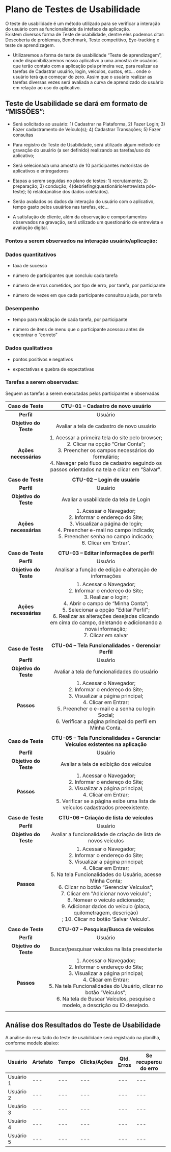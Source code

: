 # Plano de Testes de Usabilidade




O teste de usabilidade é um método utilizado para se verificar  a interação  do usuário com as funcionalidade da inteface da aplicação.  
Existem diversos forma de Teste de usabilidade, dentre eles podemos citar: Descoberta de problemas, Benchmark, Teste competitivo,  Eye-tracking e teste de aprendizagem.

 
- Utilizaremos a forma de teste de usabilidade “Teste de aprendizagem”, onde disponibilizaremos nosso aplicativo a uma amostra de usuários que terão contato com a aplicação pela primeira vez, para realizar as tarefas de Cadastrar usuário, login, veículos, custos, etc... onde o usuário terá que começar do zero.
Assim que o usuário realizar as tarefas diversas vezes será avaliada a curva de aprendizado do usuário em relação ao uso do aplicativo.

##  Teste de Usabilidade se dará em formato de “MISSÕES”:

-  Será solicitado ao usuário:   1) Cadastrar na Plataforma,  2) Fazer Login;  3) Fazer cadastramento de Veículo(s);  4) Cadastrar Transações;   5) Fazer consultas

-  Para registro do Teste de Usabilidade, será utilizado algum método de gravação do usuário (a ser definido)  realizando as tarefas/uso do aplicativo;

- Será selecionada uma amostra de 10 participantes motoristas de aplicativos e entregadores
  
- Etapas a serem seguidas no plano de testes: 1) recrutamento;  2) preparação; 3) condução; 4)debriefing(questionário/entrevista pós-teste); 5) relato(análise dos dados coletados).

 - Serão avaliados os dados da interação do usuário com o aplicativo, tempo gasto pelos usuários nas tarefas, etc...

- A satisfação do cliente, além da observação e comportamentos observados na gravação, será utilizado um questionário de entrevista e avaliação digital.


### Pontos a serem observados na interação usuário/aplicação:

 ### Dados quantitativos

- taxa de sucesso

- número de participantes que concluiu cada tarefa

- número de erros cometidos, por tipo de erro, por tarefa, por participante

- número de vezes em que cada participante consultou ajuda, por tarefa

### Desempenho

- tempo para realização de cada tarefa, por participante

- número de itens de menu que o participante acessou antes de encontrar o “correto”

### Dados qualitativos

- pontos positivos e negativos

- expectativas e quebra de expectativas

### Tarefas a serem observadas:

Seguem as tarefas a serem executadas pelos participantes e observadas


| **Caso de Teste** 	| **CTU-01 – Cadastro de novo usuário** 	|
|:---:	|:---:	|
| **Perfil** 	| Usuário |
| **Objetivo do Teste** 	| Avaliar a tela de cadastro de novo usuário 	|
| **Ações necessárias** 	| 1. Acessar a primeira tela do site pelo browser;<br>2. Clicar na opção “Criar Conta”;<br>3. Preencher os campos necessários do formulário;<br>4. Navegar pelo fluxo de cadastro seguindo os passos orientados na tela e clicar em “Salvar". 	|
|  	|  	|
| **Caso de Teste** 	| **CTU-02 – Login de usuário** 	|
| **Perfil** 	| Usuário |
| **Objetivo do Teste** 	| Avaliar a usabilidade da tela de Login 	|
| **Ações necessárias** 	| 1. Acessar o Navegador;<br>2. Informar o endereço do Site;<br>3. Visualizar a página de login;<br>4. Preencher e-mail no campo indicado;<br>5. Preencher senha no campo indicado;<br>6. Clicar em ‘Entrar’. 	|
|  	|  	|
| **Caso de Teste** 	| **CTU-03 – Editar informações de perfil** 	|
| **Perfil** 	| Usuário 	|
| **Objetivo do Teste** 	| Analisar a função de edição e alteração de informações 	|
| **Ações necessárias** 	| 1. Acessar o Navegador;<br>2. Informar o endereço do Site;<br>3. Realizar o login;<br>4. Abrir o campo de “Minha Conta”;<br>5. Selecionar a opção "Editar Perfil";<br>6. Realizar as alterações desejadas clicando em cima do campo, deletando e adicionando a nova informação;<br>7. Clicar em salvar 	|
|  	|  	|
| **Caso de Teste** 	| **CTU-04 – Tela Funcionalidades - Gerenciar Perfil**|
| **Perfil** 	| Usuário 	|
| **Objetivo do Teste** 	| Avaliar a tela de funcionalidades do usuário 	|
| **Passos** 	| 1. Acessar o Navegador;<br>2. Informar o endereço do Site;<br>3. Visualizar a página principal;<br>4. Clicar em Entrar;<br>5. Preencher o e-mail e a senha ou login Social;<br>6. Verificar a página principal do perfil em Minha Conta. 	|
|  	|  	|
| **Caso de Teste** 	| **CTU-05 – Tela Funcionalidades + Gerenciar Veículos existentes na aplicação** 	|
| **Perfil** 	| Usuário 	|
| **Objetivo do Teste** 	| Avaliar a tela de exibição dos veículos 	|
| **Passos** 	| 1. Acessar o Navegador;<br>2. Informar o endereço do Site;<br>3. Visualizar a página principal;<br>4. Clicar em Entrar;<br>5. Verificar se a página exibe uma lista de veículos cadastrados preeexistente. 	|
|  	|  	|
| **Caso de Teste** 	| **CTU-06 – Criação de lista de veículos** 	|
| **Perfil** 	| Usuário 	|
| **Objetivo do Teste** 	| Avaliar a funcionalidade de criação de lista de novos veículos 	|
| **Passos** 	| 1. Acessar o Navegador;<br>2. Informar o endereço do Site;<br>3. Visualizar a página principal;<br>4. Clicar em Entrar;<br>5. Na tela Funcionalidades do Usuário, acesse Minha Conta;<br>6. Clicar no botão “Gerenciar Veículos”;<br>7. Clicar em "Adicionar novo veículo"; <br>8. Nomear o veículo adicionado;<br>9. Adicionar dados do veículo (placa, quilometragem, descrição)</br>; 10. Clicar no botão ‘Salvar Veículo’. 	|
|  	|  	|
| **Caso de Teste** 	| **CTU-07 – Pesquisa/Busca de veículos** 	|
| **Perfil** 	| Usuário 	|
| **Objetivo do Teste** 	| Buscar/pesquisar veículos na lista preexistente 	|
| **Passos** 	| 1. Acessar o Navegador;<br>2. Informar o endereço do Site;<br>3. Visualizar a página principal;<br>4. Clicar em Entrar;<br>5. Na tela Funcionalidades do Usuário, clicar no botão “Veículos”;<br>6. Na tela de Buscar Veículos, pesquise o modelo, a descrição ou ID desejado. 	|
|  	|  	|



## Análise dos Resultados do Teste de Usabilidade

A análise do resultado do teste de usabilidade será registrado na planilha, conforme modelo abaixo:

| **Usuário** 	| **Artefato** 	| **Tempo** | **Clicks/Ações** | **Qtd. Erros** | **Se recuperou do erro** | **Comentários e observações** |
| --- 	| --- 	| --- | ---  | --- | --- | --- |
| Usuário 1	| --- 	| --- | ---  | --- | --- | --- |
| Usuário 2 | --- 	| --- | ---  | --- | --- | --- |
| Usuário 3	| --- 	| --- | ---  | --- | --- | --- |
| Usuário 4	| --- 	| --- | ---  | --- | --- | --- |
| Usuário 5	| --- 	| --- | ---  | --- | --- | --- |
